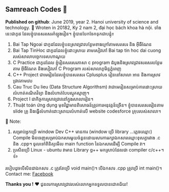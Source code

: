 ## Samreach Codes 🥇

**Published on github**: June 2019, year 2. Hanoi university of science and technology.
🚀 Wroten in 20182, Ky 2 nam 2, đại học bách khoa hà nội.
ទាំងនេះជាកូដ ដែលខ្ញុំបានសរសេរកំឡុងរៀន។ ខ្ញុំបានបែកចែកទុកជាបន្តុំ៖
  1. Bai Tap Ngoai ជាកូដដែលខ្ញុំបនស្រាវជ្រាវបន្ថែមខាងក្រៅតាមសរសេរ និង អ៊ីធឺណែន
  2. Bai Tap TinHoc ជាកូដដែលខ្ញុំដោះស្រាយ តាមសៀវភៅ Bai tap tin hoc dai cuong របស់សាលាបច្ចេកទេសហាណូយ
  3. C Practice ជាកូដដែល ខ្ញុំរៀនសរសេរភាសា c program ដំបូងនិងសា្រវជ្រាវសរសេរបន្ថែមតាម អ៊ីធឺណែត និងសៀវភៅ C Program របស់សាលាភូមិន្ទភ្នំពេញ
  4. C++ Project ជាមេរៀនដែលខ្ញុំបានសរសេរ Cplusplus រៀននៅសាលា អាន និងការស្រាវជ្រាវតាមវេប
  5. Cau Truc Du lieu (Data Structure Algorithsm) វាជាមេរៀនសម្រាប់ការដោះស្រាយ លំហាត់គណិតវិទ្យា និងលំហាត់បែបស្មុគស្មាញ។
  6. Project I ជាកិច្ចការស្រាវជ្រាវនៅក្នុងសាលារៀន។
  7. Thuật toán ứng dụng មុខវិជ្ជាមានពិសោធន៍ត្រូវការអនុវត្តន៍ច្រើន។ ខ្ញុំបានសរសេររៀនតាម slide គ្រូ និងធ្វើលំហាត់ដោះស្រាយលំហាត់លើ website codesforce គ្រុបរបស់សាលា។


📑 Note:
  1. សម្រាប់អ្នកប្រើ window Dev C++ មានការ (window ប្រើ library ...ភ្លេចឈ្មោះ) Compile មិនចេញសម្រាប់ឯកសារមួយចំនួនដោយសារការរក្សាឯកសារឈ្មោះខុសគ្នារវាង .c និង .cpp។ ចូលទៅពិនិត្យមើល main function នៃឯកសារដើម្បី Compile វា។ 
  2. ​ប្រសិនប្រើ Linux - ubuntu វាមាន Library g++ មកស្រាប់ដែលជា ​compiler c/c++។ 👍

  របៀបដូចបើសិនជាឯកសារ .c ត្រូវតែប្រើ void main()។ បើ​ឯកសារ .cpp ត្រូវប្រើ int main()។
Contact me: [Facebook](https://facebook.com/yan.samreach)

**Thanks you !** ❤️ ជូនពរការស្រាវជា្រវរបស់លោកអ្នកទទួលបានជោគជ័យ!